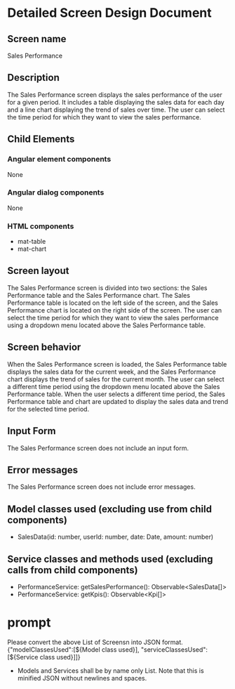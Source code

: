 # Detailed Screen Design Document
## Screen name
Sales Performance
## Description
The Sales Performance screen displays the sales performance of the user for a given period. It includes a table displaying the sales data for each day and a line chart displaying the trend of sales over time. The user can select the time period for which they want to view the sales performance.
## Child Elements
### Angular element components
None
### Angular dialog components
None
### HTML components
- mat-table
- mat-chart
## Screen layout
The Sales Performance screen is divided into two sections: the Sales Performance table and the Sales Performance chart. The Sales Performance table is located on the left side of the screen, and the Sales Performance chart is located on the right side of the screen. The user can select the time period for which they want to view the sales performance using a dropdown menu located above the Sales Performance table.
## Screen behavior
When the Sales Performance screen is loaded, the Sales Performance table displays the sales data for the current week, and the Sales Performance chart displays the trend of sales for the current month. The user can select a different time period using the dropdown menu located above the Sales Performance table. When the user selects a different time period, the Sales Performance table and chart are updated to display the sales data and trend for the selected time period.
## Input Form
The Sales Performance screen does not include an input form.
## Error messages
The Sales Performance screen does not include error messages.
## Model classes used (excluding use from child components)
- SalesData(id: number, userId: number, date: Date, amount: number)
## Service classes and methods used (excluding calls from child components)
- PerformanceService: getSalesPerformance(): Observable<SalesData[]>
- PerformanceService: getKpis(): Observable<Kpi[]>

# prompt
Please convert the above List of Screensn into JSON format.
{"modelClassesUsed":[${Model class used}], "serviceClassesUsed":[${Service class used}]]}
* Models and Services shall be by name only List.
Note that this is minified JSON without newlines and spaces.